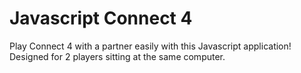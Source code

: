 # Javascript Connect 4
Play Connect 4 with a partner easily with this Javascript application! Designed for 2 players sitting at the same computer.